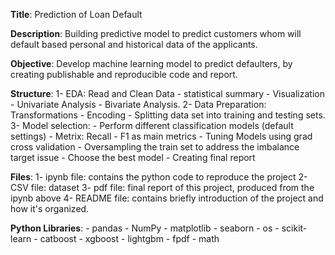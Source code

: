 **Title**: Prediction of Loan Default

**Description**: Building predictive model to predict customers whom will default based personal and historical data of the applicants.

**Objective**: Develop machine learning model to predict defaulters, by creating publishable and reproducible code and report.

**Structure**:
   1- EDA: Read and Clean Data - statistical summary - Visualization - Univariate Analysis - Bivariate Analysis.
   2- Data Preparation: Transformations - Encoding - Splitting data set into training and testing sets.
   3- Model selection: 
	- Perform different classification models (default settings)
	- Metrix: Recall - F1 as main metrics 
	- Tuning Models using grad cross validation
	- Oversampling the train set to address the imbalance target issue
	- Choose the best model 
	- Creating final report 

**Files**:
   1- ipynb file: contains the python code to reproduce the project
   2- CSV file: dataset
   3- pdf file: final report of this project, produced from the ipynb above
   4- README file: contains briefly introduction of the project and how it's organized.

**Python Libraries**: 
	- pandas 
	- NumPy
	- matplotlib
	- seaborn
	- os
	- scikit-learn
	- catboost
	- xgboost
	- lightgbm
	- fpdf
	- math
